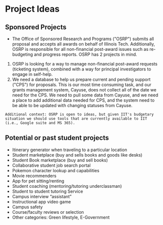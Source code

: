 # Project Ideas
## Sponsored Projects
- The Office of Sponsored Research and Programs ("OSRP") submits all proposal and accepts all awards on behalf of Illinois Tech. Additionally, OSRP is responsible for all non-financial post-award issues such as re-budgeting and progress reports.
OSRP has 2 projects in mind.
1.	OSRP is looking for a way to manage non-financial post-award requests (ticketing system), combined with a way for principal investigators to engage in self-help. 
2.	We need a database to help us prepare current and pending support ("CPS") for proposals. This is our most time consuming task, and our grants management system, Cayuse, does not collect all of the date we need for the CPS. We need to pull some data from Cayuse, and we need a place to add additional data needed for CPS, and the system need to be able to be updated with changing statuses from Cayuse. 

```Additional context: OSRP is open to ideas, but given IIT's budgetary situation we should use tools that are currently available to IIT (i.e., Google suite and MS 365).```

## Potential or past student projects
- Itinerary generator when traveling to a particular location
- Student marketplace (buy and sells books and goods like desks)
- Student Book marketplace (buy and sell books)
- Collaborative student job search portal
- Pokemon character lookup and capabilities 
- Movie recommenders
- App for pet sitting/renting
- Student coaching (mentoring/tutoring underclassman) 
- Student to student tutoring Service
- Campus interview “assistant”
- Instructional app video game
- Campus safety 
- Course/faculty reviews or selection
- Other categories: Green lifestyle, E-Government
